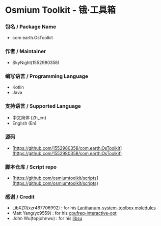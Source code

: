 # Osmium Toolkit - 锇·工具箱
### 包名 / Package Name
- com.earth.OsToolkit
### 作者 / Maintainer
- SkyNight(1552980358)
### 编写语言 / Programming Language
- Kotlin
- Java
### 支持语言 / Supported Language
- 中文简体  (Zh_cn)
- English   (En)
### 源码
- [https://github.com/1552980358/com.earth.OsToolkit](https://github.com/1552980358/com.earth.OsToolkit)
### 脚本仓库 / Script repo
- [https://github.com/osmiumtoolkit/scripts](https://github.com/osmiumtoolkit/scripts)
### 感谢 / Credit
- LibXZR(xzr467706992)  : for his [Lanthanum-system-toolbox moledules](https://github.com/Lanthanum-system-toolbox-v2/Modules)
- Matt Yang(yc9559)     : for his [cpufreq-interactive-opt](https://github.com/yc9559/cpufreq-interactive-opt)
- John Wu(topjohnwu)    : for his [libsu](https://github.com/topjohnwu/libsu)